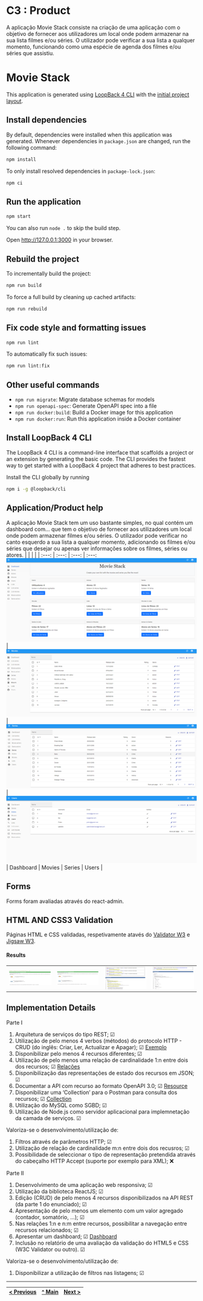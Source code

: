 # C3 : Product
A aplicação Movie Stack consiste na criação de uma aplicação com o objetivo de fornecer aos utilizadores um local onde podem armazenar na sua lista filmes e/ou séries. O utilizador pode verificar a sua lista a qualquer momento, funcionando como uma espécie de agenda dos filmes e/ou séries que assistiu.

# Movie Stack

This application is generated using [LoopBack 4 CLI](https://loopback.io/doc/en/lb4/Command-line-interface.html) with the
[initial project layout](https://loopback.io/doc/en/lb4/Loopback-application-layout.html).

## Install dependencies

By default, dependencies were installed when this application was generated.
Whenever dependencies in `package.json` are changed, run the following command:

```sh
npm install
```

To only install resolved dependencies in `package-lock.json`:

```sh
npm ci
```

## Run the application

```sh
npm start
```

You can also run `node .` to skip the build step.

Open http://127.0.0.1:3000 in your browser.

## Rebuild the project

To incrementally build the project:

```sh
npm run build
```

To force a full build by cleaning up cached artifacts:

```sh
npm run rebuild
```

## Fix code style and formatting issues

```sh
npm run lint
```

To automatically fix such issues:

```sh
npm run lint:fix
```

## Other useful commands

- `npm run migrate`: Migrate database schemas for models
- `npm run openapi-spec`: Generate OpenAPI spec into a file
- `npm run docker:build`: Build a Docker image for this application
- `npm run docker:run`: Run this application inside a Docker container

## Install LoopBack 4 CLI

The LoopBack 4 CLI is a command-line interface that scaffolds a project or an extension by generating the basic code. The CLI provides the fastest way to get started with a LoopBack 4 project that adheres to best practices.

Install the CLI globally by running

```sh
npm i -g @loopback/cli
```


## Application/Product help 
A aplicação Movie Stack tem um uso bastante simples, no qual contém um dashboard com... que tem o objetivo de fornecer aos utilizadores um local onde podem armazenar filmes e/ou séries. O utilizador pode verificar no canto esquerdo a sua lista a qualquer momento, adicionando os filmes e/ou séries que desejar ou apenas ver informações sobre os filmes, séries ou atores.
| | | | |
:---: | :---: | :---: | :---:
![img01](/docs/img/dashboard.png) | ![img02](/docs/img/movieslobby.PNG) | ![img03](/docs/img/Serieslobby.PNG) | ![img04](/docs/img/userslobby.PNG)
| Dashboard | Movies | Series | Users | 

## Forms
Forms foram avaliadas através do react-admin.

## HTML AND CSS3 Validation
Páginas HTML e CSS validadas, respetivamente atavés do [Validator W3](https://validator.w3.org) e [Jigsaw W3](https://jigsaw.w3.org/css-validator/).
#### Results
| | | | |
:---: | :---: | :---: | :---:
![img01](/docs/validations/cssv1.PNG) | ![img02](/docs/validations/cssv2.PNG) | ![img03](/docs/validations/validation1.PNG) | ![img04](/docs/validations/validation2.PNG)


## Implementation Details

Parte I
1. Arquitetura de serviços do tipo REST; &#9745;
2. Utilização de pelo menos 4 verbos (métodos) do protocolo HTTP - CRUD (do inglês: Criar, Ler, Actualizar e
Apagar); &#9745; [Exemplo](https://github.com/movie-stack/report-main/blob/main/docs/img/actorcontroller.png)
3. Disponibilizar pelo menos 4 recursos diferentes; &#9745;
4. Utilização de pelo menos uma relação de cardinalidade 1:n entre dois dos recursos; &#9745; [Relações](https://github.com/movie-stack/report-main/blob/main/docs/img/relacoes.png)
5. Disponibilização das representações de estado dos recursos em JSON; &#9745;
6. Documentar a API com recurso ao formato OpenAPI 3.0; &#9745; [Resource](https://github.com/movie-stack/report-main/blob/main/docs/openapi.json)
7. Disponibilizar uma ‘Collection’ para o Postman para consulta dos recursos; &#9745; [Collection](https://github.com/movie-stack/report-main/blob/main/docs/movie-stack.postman_collection.json)
8. Utilização do MySQL como SGBD; &#9745;
9. Utilização de Node.js como servidor aplicacional para implemnetação da camada de serviços. &#9745;

Valoriza-se o desenvolvimento/utilização de:
1. Filtros através de parâmetros HTTP; &#9745;
2. Utilização de relação de cardinalidade m:n entre dois dos recusros; &#9745;
3. Possibilidade de seleccionar o tipo de representação pretendida através do cabeçalho HTTP Accept (suporte
por exemplo para XML); :x:

Parte II
1. Desenvolvimento de uma aplicação web responsiva; &#9745;
2. Utilização da biblioteca ReactJS; &#9745;
3. Edição (CRUD) de pelo menos 4 recursos disponibilizados na API REST (da parte 1 do enunciado); &#9745;
4. Apresentação de pelo menos um elemento com um valor agregado (contador, somatório, …); &#9745;
5. Nas relações 1:n e n:m entre recursos, possibilitar a navegação entre recursos relacionados; &#9745;
6. Apresentar um dashboard; &#9745; [Dashboard](https://github.com/movie-stack/report-main/tree/main/docs/img/dashboard.png)
7. Inclusão no relatório de uma avaliação da validação do HTML5 e CSS (W3C Validator ou outro). &#9745;

Valoriza-se o desenvolvimento/utilização de:
1. Disponibilizar a utilização de filtros nas listagens; &#9745;

---
[< Previous](c2.md) | [^ Main](https://github.com/movie-stack/report-main/tree/main/docs) | [Next >](c4.md)
:--- | :---: | ---: 
